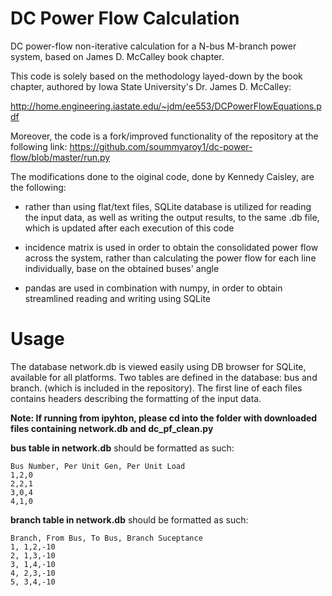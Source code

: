 # DC Power Flow Calculation

DC power-flow non-iterative calculation for a N-bus M-branch power system, based on James D. McCalley book chapter.

This code is solely based on the methodology layed-down by the book chapter, authored by Iowa State University's Dr. James D. McCalley:

http://home.engineering.iastate.edu/~jdm/ee553/DCPowerFlowEquations.pdf

Moreover, the code is a fork/improved functionality of the repository at the following link: https://github.com/soummyaroy1/dc-power-flow/blob/master/run.py

The modifications done to the oiginal code, done by Kennedy Caisley, are the following:

- rather than using flat/text files, SQLite database is utilized for reading the input data, as well as writing the output results, to the same .db file, which is updated after each execution of this code

- incidence matrix is used in order to obtain the consolidated power flow across the system, rather than calculating the power flow for each line individually, base on the obtained buses' angle

- pandas are used in combination with numpy, in order to obtain streamlined reading and writing using SQLite

# Usage

The database network.db is viewed easily using DB browser for SQLite, available for all platforms. Two tables are defined in the database: bus and branch. (which is included in the repository). The first line of each files contains headers describing the formatting of the input data. 

**Note: If running from ipyhton, please cd into the folder with downloaded files containing network.db and dc_pf_clean.py**

**bus table in network.db** should be formatted as such:

```
Bus Number, Per Unit Gen, Per Unit Load
1,2,0
2,2,1
3,0,4
4,1,0
```

**branch table in network.db** should be formatted as such:

```
Branch, From Bus, To Bus, Branch Suceptance
1, 1,2,-10
2, 1,3,-10
3, 1,4,-10
4, 2,3,-10
5, 3,4,-10
